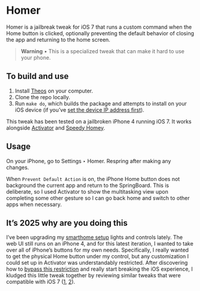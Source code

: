# Homer
Homer is a jailbreak tweak for iOS 7 that runs a custom command when the Home button is clicked, optionally preventing the default behavior of closing the app and returning to the home screen.

> **Warning** • This is a specialized tweak that can make it hard to use your phone.

## To build and use
1. Install [Theos](https://theos.dev/) on your computer.
1. Clone the repo locally.
1. Run `make do`, which builds the package and attempts to install on your iOS device (if you’ve [set the device IP address first](https://theos.dev/docs/commands)).

This tweak has been tested on a jailbroken iPhone 4 running iOS 7. It works alongside [Activator](http://rpetri.ch/cydia/activator/) and [Speedy Homey](https://pw5a29.github.io/).

## Usage
On your iPhone, go to Settings ‣ Homer. Respring after making any changes.

When `Prevent Default Action` is on, the iPhone Home button does not background the current app and return to the SpringBoard. This is deliberate, so I used Activator to show the multitasking view upon completing some other gesture so I can go back home and switch to other apps when necessary.

## It’s 2025 why are you doing this
I’ve been upgrading my [smarthome setup](https://johnmatu.la/projects/smarthome/) lights and controls lately. The web UI still runs on an iPhone 4, and for this latest iteration, I wanted to take over all of iPhone’s buttons for my own needs. Specifically, I really wanted to get the physical Home button under my control, but any customization I could set up in Activator was understandably restricted. After discovering how to [bypass this restriction](https://github.com/rpetrich/libactivator/blob/headers/LAListener.h#L18) and really start breaking the iOS experience, I kludged this little tweak together by reviewing similar tweaks that were compatible with iOS 7 ([1](http://cydia.saurik.com/package/us.hannahpappah.incarcerapp/), [2](https://www.reddit.com/r/jailbreak/comments/3qm3nh/release_buttondisabler_disable_your_physical/)).
